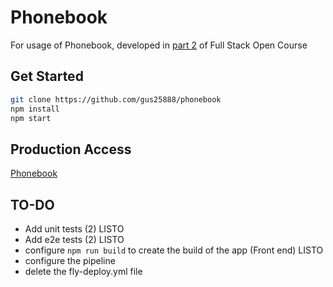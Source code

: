 # Phonebook

For usage of Phonebook, developed in [part 2](<https://fullstackopen.com/es/part2>) of Full Stack Open Course

## Get Started

```sh
git clone https://github.com/gus25888/phonebook
npm install
npm start
```

## Production Access

[Phonebook](<https://phonebook-backend-frosty-sound-5653.fly.dev/api/persons>)

## TO-DO

- Add unit tests (2) LISTO
- Add e2e tests (2) LISTO
- configure `npm run build` to create the build of the app (Front end) LISTO
- configure the pipeline
- delete the fly-deploy.yml file
